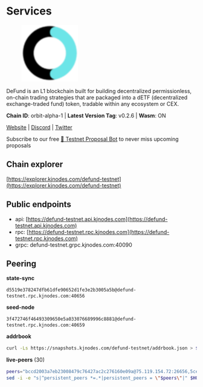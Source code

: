# Services

<figure><img src="https://raw.githubusercontent.com/kj89/cosmos-images/main/logos/defund.png" width="150" alt=""><figcaption></figcaption></figure>

DeFund is an L1 blockchain built for building decentralized permissionless,  on-chain trading strategies that are packaged into a dETF (decentralized  exchange-traded fund) token, tradable within any ecosystem or CEX.

**Chain ID**: orbit-alpha-1 | **Latest Version Tag**: v0.2.6 | **Wasm**: ON

[Website](https://www.defund.app) | [Discord](https://discord.gg/FV26pRPZ3P) | [Twitter](https://twitter.com/defund_finance)



Subscribe to our free [🤖 Testnet Proposal Bot](https://t.me/kjnodes_testnet_proposal_bot) to never miss upcoming proposals


## Chain explorer
[https://explorer.kjnodes.com/defund-testnet](https://explorer.kjnodes.com/defund-testnet)

## Public endpoints

* api: [https://defund-testnet.api.kjnodes.com](https://defund-testnet.api.kjnodes.com)
* rpc: [https://defund-testnet.rpc.kjnodes.com](https://defund-testnet.rpc.kjnodes.com)
* grpc: defund-testnet.grpc.kjnodes.com:40090

## Peering

**state-sync**

```text
d5519e378247dfb61dfe90652d1fe3e2b3005a5b@defund-testnet.rpc.kjnodes.com:40656
```

**seed-node**

```text
3f472746f46493309650e5a033076689996c8881@defund-testnet.rpc.kjnodes.com:40659
```

**addrbook**
```bash
curl -Ls https://snapshots.kjnodes.com/defund-testnet/addrbook.json > $HOME/.defund/config/addrbook.json
```

**live-peers** (30)
```bash
peers="bccd2003a7eb23008479c76427ac2c276160e09a@75.119.154.72:26656,5ce286faea0eb730e6d4f3636ab572fea20a879d@86.48.5.92:27656,51c8bb36bfd184bdd5a8ee67431a0298218de946@162.19.237.229:26656,70a02b29719f2a3f7347e03aac2681af6c634f33@158.220.100.181:40656,3e5d4205a82d9e5ed82ca8f4d0adb57522edb74e@65.108.72.233:06656,eb7040eb80f3a0b62df828d38d818b3aec554b50@38.242.237.125:26456,7cf6dc70e9dfa82db373120de0d79dddc71bd74e@194.34.232.99:26656,23c52b4aa95a5b269277292410f6f4c8815e616c@194.163.174.103:27656,06c0fe8a5df43f71e88eaa3c07891338026ade9b@193.34.217.164:26656,743e36f7e5e7c12cfd1e7951a69a7283ac3c625f@93.183.211.205:26656,90f293a5f20979c5778ba6156597e7b9eb04539b@93.183.211.204:26656,82ac9dfeff1c46a985c6680022288e36aeb12ac3@65.108.40.28:61056,11d29b833c759f5595ffdb5d0652890a8972e0bf@185.217.126.168:27656,3500e23aceb48039d45f7d3f31869c71202f6519@194.163.169.45:26656,55ab73ef10e4b6e6c98564df29565829cf12673a@65.108.159.127:26656,33527195a479780ce40322433f1eca5d11bc47f5@89.163.140.70:26656,d5519e378247dfb61dfe90652d1fe3e2b3005a5b@65.109.68.190:40656,dd21f9f7d9559653f3713ab32893a025c1075d28@65.108.234.26:27656,7a3c4079964eaca46f63f9a4ba37997ae55bee60@45.85.249.93:27656,ffb2898494cdbd6625d962ea4511c29507177c62@164.68.103.176:26656,da77231e4a499106b2fa2f0d64e553c2a9e2203b@65.108.199.206:28656,6ebc61d0765449b67645339e0b85f1f7fc0b5955@38.242.141.23:36656,f8036fa5e78f72606209d8022905a96364b82d19@185.209.230.110:27656,0537a8d627b65f65c810206dffef9fa820183167@65.109.160.32:40656,0e191c0d1fed5e6745bee750309a9730beacd667@178.239.197.171:26656,4f1d96f5b8adb5bcdd59e61cb6e387ff12422a41@65.109.63.110:13656,875c807628a014aff8b4cdcbd812f183a0338d42@91.107.204.206:26656,bd36a3e46bad265ebb1a0c05876710aff8b2db9e@176.124.222.160:40656,6047d282f126e8be4b36ca28c0cc3d244577f798@159.69.185.109:26656,af9f3f65b3082007020697d035e7d5031e3be25b@212.23.222.89:26656"
sed -i -e "s|^persistent_peers *=.*|persistent_peers = \"$peers\"|" $HOME/.defund/config/config.toml
```
